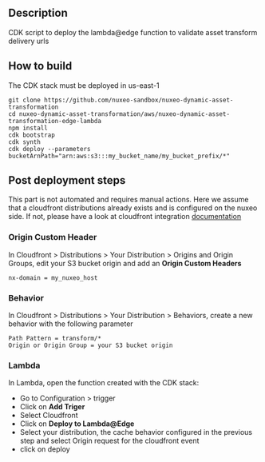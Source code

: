 ## Description

CDK script to deploy the lambda@edge function to validate asset transform delivery urls

## How to build

The CDK stack must be deployed in us-east-1

```
git clone https://github.com/nuxeo-sandbox/nuxeo-dynamic-asset-transformation
cd nuxeo-dynamic-asset-transformation/aws/nuxeo-dynamic-asset-transformation-edge-lambda
npm install
cdk bootstrap
cdk synth
cdk deploy --parameters bucketArnPath="arn:aws:s3:::my_bucket_name/my_bucket_prefix/*"
```

## Post deployment steps

This part is not automated and requires manual actions.
Here we assume that a cloudfront distributions already exists and is configured on the nuxeo side.
If not, please have a look at cloudfront integration [documentation](https://doc.nuxeo.com/nxdoc/amazon-cloudfront-distribution/)

### Origin Custom Header

In Cloudfront > Distributions > Your Distribution > Origins and Origin Groups, edit your S3 bucket origin and add an **Origin Custom Headers**

```
nx-domain = my_nuxeo_host
```

### Behavior

In Cloudfront > Distributions > Your Distribution > Behaviors, create a new behavior with the following parameter

```
Path Pattern = transform/*
Origin or Origin Group = your S3 bucket origin
```

### Lambda

In Lambda, open the function created with the CDK stack:
* Go to Configuration > trigger
* Click on **Add Triger**
* Select Cloudfront
* Click on **Deploy to Lambda@Edge**
* Select your distribution, the cache behavior configured in the previous step and select Origin request for the cloudfront event
* click on deploy
